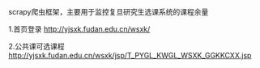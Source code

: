 scrapy爬虫框架，主要用于监控复旦研究生选课系统的课程余量

1.首页登录
http://yjsxk.fudan.edu.cn/wsxk/

2.公共课可选课程
http://yjsxk.fudan.edu.cn/wsxk/jsp/T_PYGL_KWGL_WSXK_GGKKCXX.jsp
